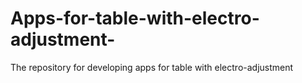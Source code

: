 # Apps-for-table-with-electro-adjustment-
The repository for developing apps for table with electro-adjustment
